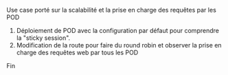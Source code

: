 Use case porté sur la scalabilité et la prise en charge des requêtes par les POD

1. Déploiement de POD avec la configuration par défaut pour comprendre la "sticky session".
2. Modification de la route pour faire du round robin et observer la prise en charge des requêtes web par tous les POD

Fin
